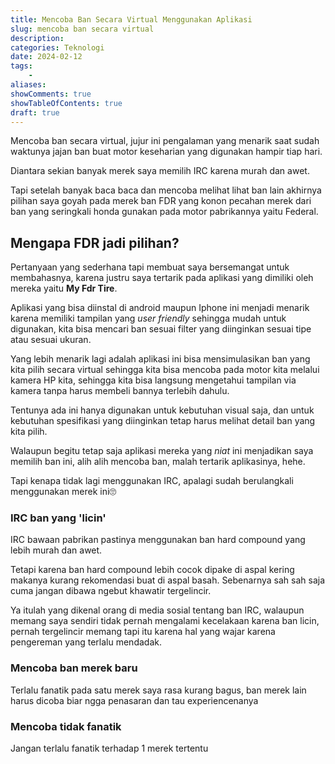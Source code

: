 ```yaml
---
title: Mencoba Ban Secara Virtual Menggunakan Aplikasi   
slug: mencoba ban secara virtual
description: 
categories: Teknologi
date: 2024-02-12
tags: 
    -
aliases: 
showComments: true
showTableOfContents: true
draft: true
---
```

Mencoba ban secara virtual, jujur ini pengalaman yang menarik saat sudah waktunya jajan ban buat motor keseharian yang digunakan hampir tiap hari.

Diantara sekian banyak merek saya memilih IRC karena murah dan awet.

Tapi setelah banyak baca baca dan mencoba melihat lihat ban lain akhirnya pilihan saya goyah pada merek ban FDR yang konon pecahan merek dari ban yang seringkali honda gunakan pada motor pabrikannya yaitu Federal.

## Mengapa FDR jadi pilihan?

Pertanyaan yang sederhana tapi membuat saya bersemangat untuk membahasnya, karena justru saya tertarik pada aplikasi yang dimiliki oleh mereka yaitu **My Fdr Tire**.

Aplikasi yang bisa diinstal di android maupun Iphone ini menjadi menarik karena memiliki tampilan yang *user friendly* sehingga mudah untuk digunakan, kita bisa mencari ban sesuai filter yang diinginkan sesuai tipe atau sesuai ukuran.

Yang lebih menarik lagi adalah aplikasi ini bisa mensimulasikan ban yang kita pilih secara virtual sehingga kita bisa mencoba pada motor kita melalui kamera HP kita, sehingga kita bisa langsung mengetahui tampilan via kamera tanpa harus membeli bannya terlebih dahulu.

Tentunya ada ini hanya digunakan untuk kebutuhan visual saja, dan untuk kebutuhan spesifikasi yang diinginkan tetap harus melihat detail ban yang kita pilih.

Walaupun begitu tetap saja aplikasi mereka yang *niat* ini menjadikan saya memilih ban ini, alih alih mencoba ban, malah tertarik aplikasinya, hehe.

Tapi kenapa tidak lagi menggunakan IRC, apalagi sudah berulangkali menggunakan merek ini🙄

### IRC ban yang 'licin'

IRC bawaan pabrikan pastinya menggunakan ban hard compound yang lebih murah dan awet.

Tetapi karena ban hard compound lebih cocok dipake di aspal kering makanya kurang rekomendasi buat di aspal basah. Sebenarnya sah sah saja cuma jangan dibawa ngebut khawatir tergelincir.

Ya itulah yang dikenal orang di media sosial tentang ban IRC, walaupun memang saya sendiri tidak pernah mengalami kecelakaan karena ban licin, pernah tergelincir memang tapi itu karena hal yang wajar karena pengereman yang terlalu mendadak.

### Mencoba ban merek baru

Terlalu fanatik pada satu merek saya rasa kurang bagus, ban merek lain harus dicoba biar ngga penasaran dan tau experiencenanya

### Mencoba tidak fanatik

Jangan terlalu fanatik terhadap 1 merek tertentu 

